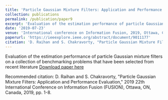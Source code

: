```yaml
---
title: 'Particle Gaussian Mixture Filters: Application and Performance Evaluation'
collection: publications
permalink: /publication/paper9
excerpt: 'Evaluation of the estimation performance of particle Gaussian mixture filters on a collection of benchmarking problems that have been selected from recent literature'
date: '2019-07-23'
venue: 'International conference on Information Fusion, 2019, Ottawa, Canada'
paperurl: 'https://ieeexplore.ieee.org/abstract/document/9011177'
citation: 'D. Raihan and S. Chakravorty, "Particle Gaussian Mixture Filters: Application and Performance Evaluation," 2019 22th International Conference on Information Fusion (FUSION), Ottawa, ON, Canada, 2019, pp. 1-8.'
---
```

Evaluation of the estimation performance of particle Gaussian mixture filters on a collection of benchmarking problems that have been selected from recent literature
[Download paper here](http://academicpages.github.io/files/paper3.pdf)

Recommended citation: D. Raihan and S. Chakravorty, "Particle Gaussian Mixture Filters: Application and Performance Evaluation," 2019 22th International Conference on Information Fusion (FUSION), Ottawa, ON, Canada, 2019, pp. 1-8.


